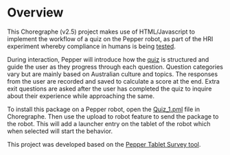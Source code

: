 # Overview

This Choregraphe (v2.5) project makes use of HTML/Javascript to implement the workflow of a quiz on the Pepper robot, as part of the HRI experiment whereby compliance in humans is being [tested](https://supervisorconnect.med.monash.edu/projects/do-social-robots-have-social-influence-exploration-conformity-compliance-and-persuasion). 

During interaction, Pepper will introduce how the [quiz](https://docs.google.com/document/d/1CSvxYsGtnIFGXu-Lr4lSYEnaO_VANeMz/edit?usp=sharing&ouid=100288249884668367427&rtpof=true&sd=true) is structured and guide the user as they progress through each question. Question categories vary but are mainly based on Australian culture and topics. The responses from the user are recorded and saved to calculate a score at the end. Extra exit questions are asked after the user has completed the quiz to inquire about their experience while approaching the same.

To install this package on a Pepper robot, open the [Quiz_1.pml](https://github.com/paulonhantumbojr/Pepper_GeneralQ-A/blob/main/Quiz_Q%26A.pml) file in Choregraphe. Then use the upload to robot feature to send the package to the robot. This will add a launcher entry on the tablet of the robot which when selected will start the behavior.

This project was developed based on the [Pepper Tablet Survey tool](https://github.com/tianleimin/RobotCakeBarWaiterPepper).
